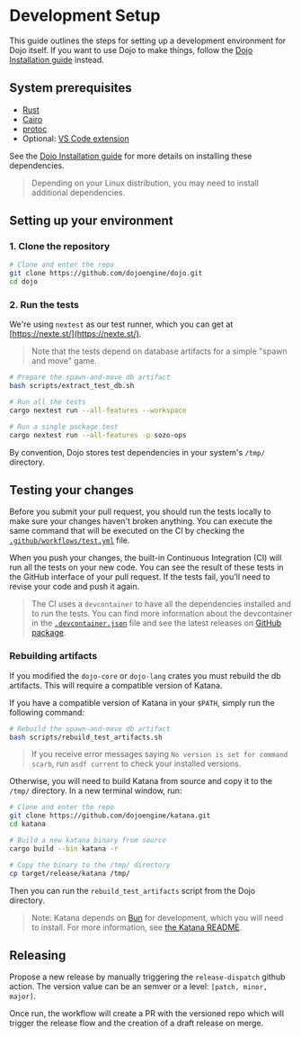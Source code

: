 # Development Setup

This guide outlines the steps for setting up a development environment for Dojo itself.
If you want to use Dojo to make things, follow the [Dojo Installation guide](https://book.dojoengine.org/installation) instead.

## System prerequisites

- [Rust](https://github.com/rust-lang/rust)
- [Cairo](https://github.com/starkware-libs/cairo)
- [protoc](https://github.com/protocolbuffers/protobuf)
- Optional: [VS Code extension](https://marketplace.visualstudio.com/items?itemName=starkware.cairo1)

See the [Dojo Installation guide](https://book.dojoengine.org/installation) for more details on installing these dependencies.

> Depending on your Linux distribution, you may need to install additional dependencies.

## Setting up your environment

### 1. Clone the repository

```sh
# Clone and enter the repo
git clone https://github.com/dojoengine/dojo.git
cd dojo
```

### 2. Run the tests

We're using `nextest` as our test runner, which you can get at [https://nexte.st/](https://nexte.st/).

> Note that the tests depend on database artifacts for a simple "spawn and move" game.

```sh
# Prepare the spawn-and-move db artifact
bash scripts/extract_test_db.sh

# Run all the tests
cargo nextest run --all-features --workspace

# Run a single package test
cargo nextest run --all-features -p sozo-ops
```

By convention, Dojo stores test dependencies in your system's `/tmp/` directory.

## Testing your changes

Before you submit your pull request, you should run the tests locally to make sure your changes haven't broken anything.
You can execute the same command that will be executed on the CI by checking the [`.github/workflows/test.yml`](.github/workflows/test.yml) file.

When you push your changes, the built-in Continuous Integration (CI) will run all the tests on your new code.
You can see the result of these tests in the GitHub interface of your pull request.
If the tests fail, you'll need to revise your code and push it again.

> The CI uses a `devcontainer` to have all the dependencies installed and to run the tests.
> You can find more information about the devcontainer in the [`.devcontainer.json`](.devcontainer/devcontainer.json) file and see the latest releases on [GitHub package](https://github.com/dojoengine/dojo/pkgs/container/dojo-dev).

### Rebuilding artifacts

If you modified the `dojo-core` or `dojo-lang` crates you must rebuild the db artifacts.
This will require a compatible version of Katana.

If you have a compatible version of Katana in your `$PATH`, simply run the following command:

```bash
# Rebuild the spawn-and-move db artifact
bash scripts/rebuild_test_artifacts.sh
```

> If you receive error messages saying `No version is set for command scarb`, run `asdf current` to check your installed versions.

Otherwise, you will need to build Katana from source and copy it to the `/tmp/` directory.
In a new terminal window, run:

```sh
# Clone and enter the repo
git clone https://github.com/dojoengine/katana.git
cd katana

# Build a new katana binary from source
cargo build --bin katana -r

# Copy the binary to the /tmp/ directory
cp target/release/katana /tmp/
```

Then you can run the `rebuild_test_artifacts` script from the Dojo directory.

> Note: Katana depends on [Bun](https://bun.sh/) for development, which you will need to install.
> For more information, see [the Katana README](https://github.com/dojoengine/katana).

## Releasing

Propose a new release by manually triggering the `release-dispatch` github action. The version value can be an semver or a level: `[patch, minor, major]`.

Once run, the workflow will create a PR with the versioned repo which will trigger the release flow and the creation of a draft release on merge.

